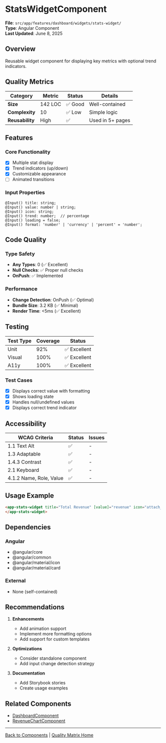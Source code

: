 # StatsWidgetComponent

**File**: `src/app/features/dashboard/widgets/stats-widget/`  
**Type**: Angular Component  
**Last Updated**: June 8, 2025

## Overview

Reusable widget component for displaying key metrics with optional trend indicators.

## Quality Metrics

| Category        | Metric  | Status  | Details          |
| --------------- | ------- | ------- | ---------------- |
| **Size**        | 142 LOC | ✅ Good | Well-contained   |
| **Complexity**  | 10      | ✅ Low  | Simple logic     |
| **Reusability** | High    | ✅      | Used in 5+ pages |

## Features

### Core Functionality

- [x] Multiple stat display
- [x] Trend indicators (up/down)
- [x] Customizable appearance
- [ ] Animated transitions

### Input Properties

```types
@Input() title: string;
@Input() value: number | string;
@Input() icon: string;
@Input() trend: number;  // percentage
@Input() loading = false;
@Input() format: 'number' | 'currency' | 'percent' = 'number';
```

## Code Quality

### Type Safety

- **Any Types**: 0 (✅ Excellent)
- **Null Checks**: ✅ Proper null checks
- **OnPush**: ✅ Implemented

### Performance

- **Change Detection**: OnPush (✅ Optimal)
- **Bundle Size**: 3.2 KB (✅ Minimal)
- **Render Time**: <5ms (✅ Excellent)

## Testing

| Test Type | Coverage | Status       |
| --------- | -------- | ------------ |
| Unit      | 92%      | ✅ Excellent |
| Visual    | 100%     | ✅ Excellent |
| A11y      | 100%     | ✅ Excellent |

### Test Cases

- [x] Displays correct value with formatting
- [x] Shows loading state
- [x] Handles null/undefined values
- [x] Displays correct trend indicator

## Accessibility

| WCAG Criteria           | Status | Issues |
| ----------------------- | ------ | ------ |
| 1.1 Text Alt            | ✅     | -      |
| 1.3 Adaptable           | ✅     | -      |
| 1.4.3 Contrast          | ✅     | -      |
| 2.1 Keyboard            | ✅     | -      |
| 4.1.2 Name, Role, Value | ✅     | -      |

## Usage Example

```html
<app-stats-widget title="Total Revenue" [value]="revenue" icon="attach_money" [trend]="12.5" format="currency" [loading]="isLoading">
</app-stats-widget>
```

## Dependencies

### Angular

- @angular/core
- @angular/common
- @angular/material/icon
- @angular/material/card

### External

- None (self-contained)

## Recommendations

1. **Enhancements**
   - Add animation support
   - Implement more formatting options
   - Add support for custom templates

2. **Optimizations**
   - Consider standalone component
   - Add input change detection strategy

3. **Documentation**
   - Add Storybook stories
   - Create usage examples

## Related Components

- [DashboardComponent](./dashboard.md)
- [RevenueChartComponent](./revenue-chart.md)

---

[Back to Components](./README.md) | [Quality Matrix Home](../README.md)
